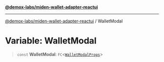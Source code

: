 [**@demox-labs/miden-wallet-adapter-reactui**](../README.md)

***

[@demox-labs/miden-wallet-adapter-reactui](../globals.md) / WalletModal

# Variable: WalletModal

> `const` **WalletModal**: `FC`\<[`WalletModalProps`](../interfaces/WalletModalProps.md)\>
